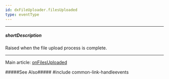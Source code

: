 ```yaml
---
id: dxFileUploader.filesUploaded
type: eventType
---
```

---
##### shortDescription
Raised when the file upload process is complete.

---
Main article: [onFilesUploaded](/api-reference/10%20UI%20Components/dxFileUploader/1%20Configuration/onFilesUploaded.md '/Documentation/ApiReference/UI_Components/dxFileUploader/Configuration/#onFilesUploaded')

#####See Also#####
#include common-link-handleevents
